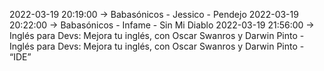 2022-03-19 20:19:00 -> Babasónicos - Jessico - Pendejo
2022-03-19 20:22:00 -> Babasónicos - Infame - Sin Mi Diablo
2022-03-19 21:56:00 -> Inglés para Devs: Mejora tu inglés, con Oscar Swanros y Darwin Pinto - Inglés para Devs: Mejora tu inglés, con Oscar Swanros y Darwin Pinto - “IDE”
